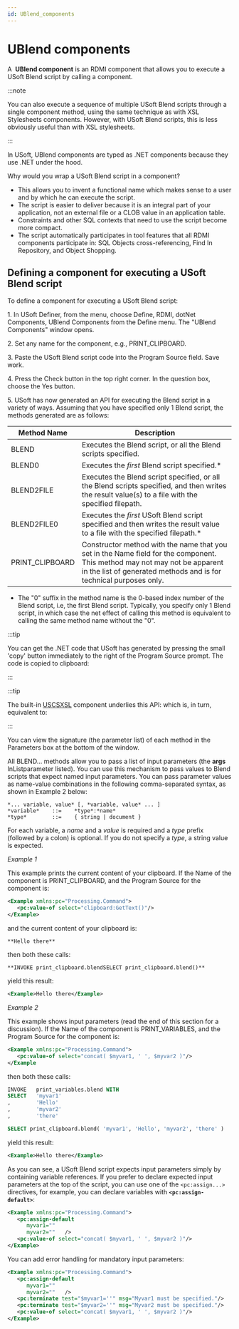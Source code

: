 ```yaml
---
id: UBlend_components
---
```


# UBlend components

A  **UBlend component** is an RDMI component that allows you to execute a USoft Blend script by calling a component.


:::note

You can also execute a sequence of multiple USoft Blend scripts through a single component method, using the same technique as with XSL Stylesheets components. However, with USoft Blend scripts, this is less obviously useful than with XSL stylesheets.

:::

In USoft, UBlend components are typed as .NET components because they use .NET under the hood.

Why would you wrap a USoft Blend script in a component?

- This allows you to invent a functional name which makes sense to a user and by which he can execute the script.
- The script is easier to deliver because it is an integral part of your application, not an external file or a CLOB value in an application table.
- Constraints and other SQL contexts that need to use the script become more compact.
- The script automatically participates in tool features that all RDMI components participate in: SQL Objects cross-referencing, Find In Repository, and Object Shopping.

## Defining a component for executing a USoft Blend script

To define a component for executing a USoft Blend script:

1. In USoft Definer, from the menu, choose Define, RDMI, dotNet Components, UBlend Components from the Define menu. The "UBlend Components" window opens.

2. Set any name for the component, e.g., PRINT_CLIPBOARD.

3. Paste the USoft Blend script code into the Program Source field. Save work.

4. Press the Check button in the top right corner. In the question box, choose the Yes button.

5. USoft has now generated an API for executing the Blend script in a variety of ways. Assuming that you have specified only 1 Blend script, the methods generated are as follows:

|**Method Name**|**Description**|
|--------|--------|
|BLEND   |Executes the Blend script, or all the Blend scripts specified.|
|BLEND0  |Executes the *first* Blend script specified.*|
|BLEND2FILE|Executes the Blend script specified, or all the Blend scripts specified, and then writes the result value(s) to a file with the specified filepath.|
|BLEND2FILE0|Executes the *first* USoft Blend script specified and then writes the result value to a file with the specified filepath.*|
|PRINT_CLIPBOARD|Constructor method with the name that you set in the Name field for the component. This method may not may not be apparent in the list of generated methods and is for technical purposes only.|



* The "0" suffix in the method name is the 0-based index number of the Blend script, i.e, the first Blend script. Typically, you specify only 1 Blend script, in which case the net effect of calling this method is equivalent to calling the same method name without the "0".


:::tip

You can get the .NET code that USoft has generated by pressing the small 'copy' button immediately to the right of the Program Source prompt. The code is copied to clipboard:

:::


:::tip

The built-in [USCSXSL](/docs/Extensions/USCSXSL_internal_component) component underlies this API:
which is, in turn, equivalent to:

:::

You can view the signature (the parameter list) of each method in the Parameters box at the bottom of the window.

All BLEND... methods allow you to pass a list of input parameters (the **args** InListparameter listed). You can use this mechanism to pass values to Blend scripts that expect named input parameters. You can pass parameter values as name-value combinations in the following comma-separated syntax, as shown in Example 2 below:

```
*... variable, value* [, *variable, value* ... ]
*variable*    ::=    *type*:*name*
*type*        ::=    { string | document }
```

For each variable, a *name* and a *value* is required and a *type* prefix (followed by a colon) is optional. If you do not specify a *type*, a string value is expected.

*Example 1*

This example prints the current content of your clipboard. If the Name of the component is PRINT_CLIPBOARD, and the Program Source for the component is:

```xml
<Example xmlns:pc="Processing.Command">
   <pc:value-of select="clipboard:GetText()"/>
</Example>
```

and the current content of your clipboard is:

```
**Hello there**
```

then both these calls:

```
**INVOKE print_clipboard.blendSELECT print_clipboard.blend()**
```

yield this result:

```xml
<Example>Hello there</Example>
```

*Example 2*

This example shows input parameters (read the end of this section for a discussion). If the Name of the component is PRINT_VARIABLES, and the Program Source for the component is:

```xml
<Example xmlns:pc="Processing.Command">
   <pc:value-of select="concat( $myvar1, ' ', $myvar2 )"/>
</Example
```

then both these calls:

```sql
INVOKE   print_variables.blend WITH
SELECT   'myvar1'
,        'Hello'
,        'myvar2'
,        'there'
```

```sql
SELECT print_clipboard.blend( 'myvar1', 'Hello', 'myvar2', 'there' )
```

yield this result:

```xml
<Example>Hello there</Example>
```

As you can see, a USoft Blend script expects input parameters simply by containing variable references. If you prefer to declare expected input parameters at the top of the script, you can use one of the `<pc:assign...>` directives, for example, you can declare variables with **`<pc:assign-default>`**: 

```xml
<Example xmlns:pc="Processing.Command">
   <pc:assign-default
      myvar1=""
      myvar2=""   />
   <pc:value-of select="concat( $myvar1, ' ', $myvar2 )"/>
</Example>
```

You can add error handling for mandatory input parameters:

```xml
<Example xmlns:pc="Processing.Command">
   <pc:assign-default
      myvar1=""
      myvar2=""   />
   <pc:terminate test="$myvar1=''" msg="Myvar1 must be specified."/>
   <pc:terminate test="$myvar2=''" msg="Myvar2 must be specified."/>
   <pc:value-of select="concat( $myvar1, ' ', $myvar2 )"/>
</Example>
```

 